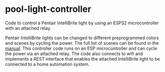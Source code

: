 # pool-light-controller
Code to control a Pentair IntelliBrite light by using an ESP32 microcontroller with an attached relay.

Pentair IntelliBrite lights can be changed to different preprogrammed colors and scenes by cycling the power. The full list of scenes can be found in the [manual](https://www.pentair.com/content/dam/extranet/nam/pentair-pool/residential/manuals/lighting/intellibrite-5g-white-color-pool-spa-lights-manual-english-french.pdf). This controller code runs on an ESP microcontroller and can cycle the power via an attached relay. The code also connects to wifi and implements a REST interface that enables the attached IntelliBrite light to be connected to a home automation system.
